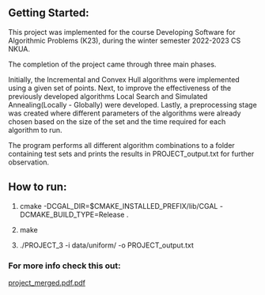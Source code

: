 ## Getting Started:

This project was implemented for the course Developing Software for Algorithmic Problems (K23), during the winter semester 2022-2023 CS NKUA. 

The completion of the project came through three main phases. 

Initially, the Incremental and Convex Hull algorithms were implemented using a given set of points. Next, to improve the effectiveness of 
the previously developed algorithms Local Search and Simulated Annealing(Locally - Globally) were developed. Lastly, a preprocessing stage was created where different parameters of the algorithms were already chosen based on the size of the set and the time required for each algorithm to run. 

The program performs all different algorithm combinations to a folder containing test sets and prints the results in PROJECT_output.txt for further observation.

## How to run:

1. cmake -DCGAL_DIR=$CMAKE_INSTALLED_PREFIX/lib/CGAL -DCMAKE_BUILD_TYPE=Release .

2. make

3. ./PROJECT_3 -i data/uniform/ -o PROJECT_output.txt

### For more info check this out:

[project_merged.pdf.pdf](https://github.com/panagiotiskon/Software-Development-for-Algorithmic-Problems-Full-Project/files/10792930/project_merged.pdf.pdf)

